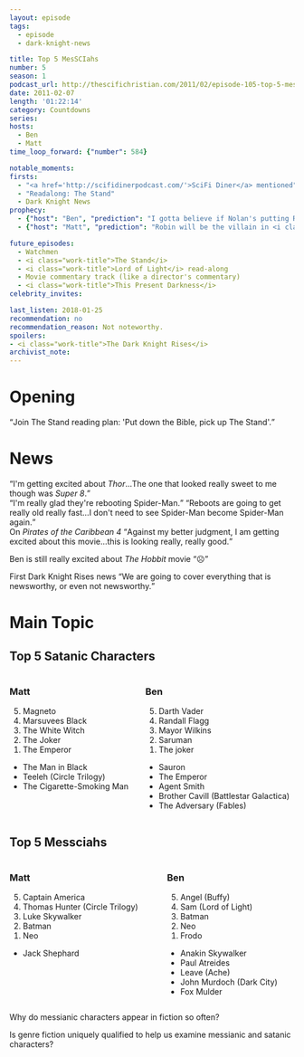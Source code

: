 ```yaml
---
layout: episode
tags:
  - episode
  - dark-knight-news

title: Top 5 MesSCIahs
number: 5
season: 1
podcast_url: http://thescifichristian.com/2011/02/episode-105-top-5-messciahs/
date: 2011-02-07
length: '01:22:14'
category: Countdowns
series: 
hosts:
  - Ben
  - Matt
time_loop_forward: {"number": 584}

notable_moments:
firsts: 
  - "<a href='http://scifidinerpodcast.com/'>SciFi Diner</a> mentioned"
  - "Readalong: The Stand"
  - Dark Knight News
prophecy: 
  - {"host": "Ben", "prediction": "I gotta believe if Nolan's putting Robin in the series, he has a really good way of doing it.", "veracity": true, "comments": "Don't remember if Ben liked the Robin reveal, but I think it worked."}
  - {"host": "Matt", "prediction": "Robin will be the villain in <i class='work-title'>The Dark Knight Rises</i>", "veracity": false, "comments": ""}

future_episodes: 
  - Watchmen
  - <i class="work-title">The Stand</i>
  - <i class="work-title">Lord of Light</i> read-along
  - Movie commentary track (like a director's commentary)
  - <i class="work-title">This Present Darkness</i>
celebrity_invites: 

last_listen: 2018-01-25
recommendation: no
recommendation_reason: Not noteworthy.
spoilers:
- <i class="work-title">The Dark Knight Rises</i>
archivist_note: 
---
```

# Opening
<div class="quote">
<q class="matt">Join The Stand reading plan: 'Put down the Bible, pick up The Stand'.</q>
</div>

# News
<div class="quote">
<q class="ben">I'm getting excited about <i class="work-title">Thor</i>...The one that looked really sweet to me though was <i class="work-title">Super 8</i>.</q>
</div>

<div class="quote">
<q class="ben">I'm really glad they're rebooting Spider-Man.</q>
<q class="matt">Reboots are going to get really old really fast...I don't need to see Spider-Man become Spider-Man again.</q>
</div>

<div class="quote">
  <span class="quote-context is-size-6">On <i class="work-title">Pirates of the Caribbean 4</i></span>
  <q class="ben">Against my better judgment, I am getting excited about this movie...this is looking really, really good.</q>
</div>

Ben is still really excited about <i class="work-title">The Hobbit</i> movie <q class="archivist">☹️</q>

First Dark Knight Rises news <q class="ben inline">We are going to cover everything that is newsworthy, or even not newsworthy.</q>

# Main Topic
<div class="top-five">
  <h2 class="has-text-centered">Top 5 Satanic Characters</h2>
  <div class="columns">
    <div class="column matt">
      <h3>Matt</h3>
      <ol reversed>
        <li>Magneto
        <li>Marsuvees Black
        <li>The White Witch 
        <li>The Joker
        <li>The Emperor 
      </ol>
      <ul class="runner-ups">
        <li>The Man in Black
        <li>Teeleh (Circle Trilogy)
        <li>The Cigarette-Smoking Man
      </ul>
    </div>
    <div class="column ben">
      <h3>Ben</h3>
      <ol reversed>
        <li>Darth Vader
        <li>Randall Flagg
        <li>Mayor Wilkins
        <li>Saruman
        <li>The joker
      </ol>
      <ul class="runner-ups">
        <li>Sauron
        <li>The Emperor
        <li>Agent Smith
        <li>Brother Cavill (Battlestar Galactica)
        <li>The Adversary (Fables)
      </ul>
    </div>
  </div>
</div>

<div class="top-five">
  <h2 class="has-text-centered">Top 5 Messciahs</h2>
  <div class="columns">
    <div class="column matt">
      <h3>Matt</h3>
      <ol reversed>
        <li>Captain America
        <li>Thomas Hunter (Circle Trilogy)
        <li>Luke Skywalker
        <li>Batman
        <li>Neo
      </ol>
      <ul class="runner-ups">
        <li>Jack Shephard
      </ul>
    </div>
    <div class="column ben">
      <h3>Ben</h3>
      <ol reversed>
        <li>Angel (Buffy)
        <li>Sam (Lord of Light)
        <li>Batman
        <li>Neo
        <li>Frodo
      </ol>
      <ul class="runner-ups">
        <li>Anakin Skywalker
        <li>Paul Atreides
        <li>Leave (Ache)
        <li>John Murdoch (Dark City)
        <li>Fox Mulder
      </ul>
    </div>
  </div>
</div>

Why do messianic characters appear in fiction so often? 

Is genre fiction uniquely qualified to help us examine messianic and satanic characters? 